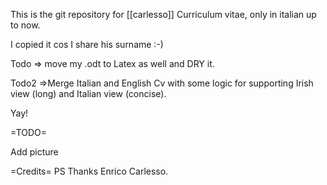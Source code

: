 This is the git repository for [[carlesso]]  Curriculum vitae, only in italian up to now.

I copied it cos I share his surname :-)

Todo => move my .odt to Latex as well and DRY it.

Todo2 =>Merge Italian and English Cv with some logic for supporting Irish view (long) and Italian view (concise).

Yay!

=TODO=

Add picture

=Credits=
PS Thanks Enrico Carlesso.
